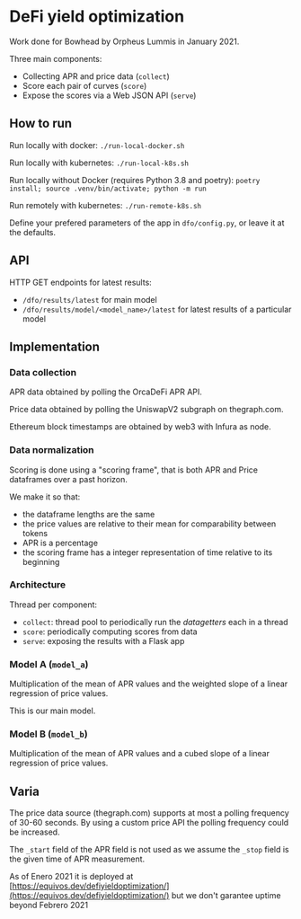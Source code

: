 # DeFi yield optimization

Work done for Bowhead by Orpheus Lummis in January 2021.

Three main components:

- Collecting APR and price data (`collect`)
- Score each pair of curves (`score`)
- Expose the scores via a Web JSON API (`serve`)


## How to run

Run locally with docker: `./run-local-docker.sh`

Run locally with kubernetes: `./run-local-k8s.sh`

Run locally without Docker (requires Python 3.8 and poetry): `poetry install; source .venv/bin/activate; python -m run`

Run remotely with kubernetes: `./run-remote-k8s.sh`

Define your prefered parameters of the app in `dfo/config.py`, or leave it at the defaults.


## API

HTTP GET endpoints for latest results:

- `/dfo/results/latest` for main model
- `/dfo/results/model/<model_name>/latest` for latest results of a particular model


## Implementation

### Data collection

APR data obtained by polling the OrcaDeFi APR API.

Price data obtained by polling the UniswapV2 subgraph on thegraph.com.

Ethereum block timestamps are obtained by web3 with Infura as node.


### Data normalization

Scoring is done using a "scoring frame", that is both APR and Price dataframes over a past horizon.

We make it so that:

- the dataframe lengths are the same
- the price values are relative to their mean for comparability between tokens
- APR is a percentage
- the scoring frame has a integer representation of time relative to its beginning


### Architecture

Thread per component:
- `collect`: thread pool to periodically run the *datagetters* each in a thread
- `score`: periodically computing scores from data
- `serve`: exposing the results with a Flask app

### Model A (`model_a`)

Multiplication of the mean of APR values and the weighted slope of a linear regression of price values.

This is our main model.

### Model B (`model_b`)

Multiplication of the mean of APR values and a cubed slope of a linear regression of price values.


## Varia

The price data source (thegraph.com) supports at most a polling frequency of 30-60 seconds. By using a custom price API the polling frequency could be increased.

The `_start` field of the APR field is not used as we assume the `_stop` field is the given time of APR measurement.

As of Enero 2021 it is deployed at [https://equivos.dev/defiyieldoptimization/](https://equivos.dev/defiyieldoptimization/) but we don't garantee uptime beyond Febrero 2021